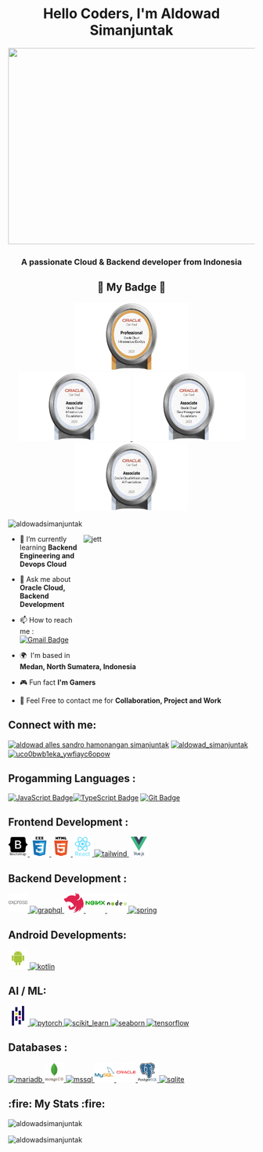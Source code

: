 <h1 align="center">Hello Coders,  I'm Aldowad Simanjuntak</h1>

<p align="center">
  <img src="https://camo.githubusercontent.com/20ba1b87416f6e74a4debebec7a695504eec286a3a0a082f8cc6063ab1353dbe/68747470733a2f2f6d69726f2e6d656469756d2e636f6d2f6d61782f313430302f302a4647443642557a7a5a7331564a4c75592e676966" width="600" height="400" >
</p>

<h3 align="center">A passionate Cloud & Backend developer from Indonesia</h3>
<h2 align="center"> 🏅 My Badge 🏅</h2>
<div align="center">
  <a href="https://catalog-education.oracle.com/pls/certview/sharebadge?id=B1D1B044B54DA992A195CE70FCD043D0E4C5F3740C8DA6985F5138335CE757DC">
    <img src="https://raw.githubusercontent.com/AldowadSimanjuntak/Badge/main/Badge%20Oracle%20Cloud%20Infrastructure%202023%20Certified%20DevOps%20Professional.png" alt="Oracle Cloud Infrastructure Certified DevOps Professional" width="230" height="140">
  </a>
</div>

<div align="center">
  <a href="https://catalog-education.oracle.com/pls/certview/sharebadge?id=09DA50D9AEF67910756BEF49A81B6617952C2CA7939E53911C923CE4A3AC5F55">
    <img src="https://raw.githubusercontent.com/AldowadSimanjuntak/Badge/main/Badge%20Oracle%20Cloud%20Infrastructure%20Foundation%202023.png" alt="Oracle Cloud Infrastructure 2023 Certified Foundations Associate" width="230" height="140">
  </a>
  <a href="https://catalog-education.oracle.com/pls/certview/sharebadge?id=949ADAF9EB7BD33404540A91CC7C2AC9DE03E478BED88C2CBA48E8568B229C70">
    <img src="https://raw.githubusercontent.com/AldowadSimanjuntak/Badge/main/Badge%20Oracle%20Cloud%20Data%20Management%202023%20Certified%20Foundations%20Associate.png" alt="Oracle Cloud Data Management 2023 Certified Foundations Associate" width="230" height="140">
  </a>
  <a href="https://catalog-education.oracle.com/pls/certview/sharebadge?id=B057D1ED6BA4A5CC4CEF9614F196925CB01970FD03C281A399F4DEEBC2199914">
    <img src="https://raw.githubusercontent.com/AldowadSimanjuntak/Badge/main/Badge%20Oracle%20Cloud%20Infrastructure%202023%20AI%20Foundations%20Associate.png" alt="Oracle Cloud Infrastructure 2023 AI Certified Foundations Associate" width="230" height="140">
  </a>
</div>



<p align="left"> <img src="https://komarev.com/ghpvc/?username=aldowadsimanjuntak&label=Visitors&color=b4190e&style=flat" alt="aldowadsimanjuntak" /> </p>

<img align="right" alt="jett" width="350" height="250" src="https://cdn.dribbble.com/users/2579950/screenshots/6513091/cloud_400x300.gif">

- 🔭 I’m currently learning **Backend Engineering and Devops Cloud**

- 💬 Ask me about **Oracle Cloud, Backend Development**

- 📫 How to reach me : [![Gmail Badge](https://img.shields.io/badge/-Aldowad-c14438?style=flat-square&logo=Gmail&logoColor=white&link=mailto:aldowad02@gmail.com)](mailto:aldowad02@gmail.com)

- 🌍  I'm based in **Medan, North Sumatera, Indonesia** 

- 🎮 Fun fact **I'm Gamers**

- 🚀 Feel Free to contact me for **Collaboration, Project and Work**


<h2 align="left">Connect with me:</h2>
<p align="left">
<a href="https://www.linkedin.com/in/aldowadsimanjuntak"><img align="center" src="https://raw.githubusercontent.com/rahuldkjain/github-profile-readme-generator/master/src/images/icons/Social/linked-in-alt.svg" alt="aldowad alles sandro hamonangan simanjuntak" height="30" width="40" /></a>
<a href="https://instagram.com/aldowad_simanjuntak" target="blank"><img align="center" src="https://raw.githubusercontent.com/rahuldkjain/github-profile-readme-generator/master/src/images/icons/Social/instagram.svg" alt="aldowad_simanjuntak" height="30" width="40" /></a>
<a href="https://www.youtube.com/channel/UCo0BWB1EkA_ywfiAyC6OPOw" target="blank"><img align="center" src="https://raw.githubusercontent.com/rahuldkjain/github-profile-readme-generator/master/src/images/icons/Social/youtube.svg" alt="uco0bwb1eka_ywfiayc6opow" height="30" width="40" /></a>
</p>



<h2 align="left">Progamming Languages :</h2>
<a href="https://javascript.com"><img src="https://img.shields.io/badge/Javascript-F0DB4F?style=for-the-badge&labelColor=black&logo=javascript&logoColor=F0DB4F" alt="JavaScript Badge"></a><a href="https://typescriptlang.org"><img src="https://img.shields.io/badge/Typescript-007acc?style=for-the-badge&labelColor=black&logo=typescript&logoColor=007acc" alt="TypeScript Badge"></a>
 <a href="https://git-scm.com"><img src="https://img.shields.io/badge/Git-F05032?style=for-the-badge&logo=git&logoColor=white" alt="Git Badge"> </a>

<h2 align="left">Frontend Development :</h2>
<p align="left"> <a href="https://getbootstrap.com" target="_blank" rel="noreferrer"> <img src="https://raw.githubusercontent.com/devicons/devicon/master/icons/bootstrap/bootstrap-plain-wordmark.svg" alt="bootstrap" width="40" height="40"/> </a> <a href="https://www.w3schools.com/css/" target="_blank" rel="noreferrer"> <img src="https://raw.githubusercontent.com/devicons/devicon/master/icons/css3/css3-original-wordmark.svg" alt="css3" width="40" height="40"/> </a> <a href="https://www.w3.org/html/" target="_blank" rel="noreferrer"> <img src="https://raw.githubusercontent.com/devicons/devicon/master/icons/html5/html5-original-wordmark.svg" alt="html5" width="40" height="40"/> </a>  <a href="https://reactjs.org/" target="_blank" rel="noreferrer"> <img src="https://raw.githubusercontent.com/devicons/devicon/master/icons/react/react-original-wordmark.svg" alt="react" width="40" height="40"/> </a> <a href="https://tailwindcss.com/" target="_blank" rel="noreferrer"> <img src="https://www.vectorlogo.zone/logos/tailwindcss/tailwindcss-icon.svg" alt="tailwind" width="40" height="40"/> </a> <a href="https://vuejs.org/" target="_blank" rel="noreferrer"> <img src="https://raw.githubusercontent.com/devicons/devicon/master/icons/vuejs/vuejs-original-wordmark.svg" alt="vuejs" width="40" height="40"/> </a> </p>

<h2 align="left">Backend Development :</h2>
<p align="left"> <a href="https://expressjs.com" target="_blank" rel="noreferrer"> <img src="https://raw.githubusercontent.com/devicons/devicon/master/icons/express/express-original-wordmark.svg" alt="express" width="40" height="40"/> </a> <a href="https://graphql.org" target="_blank" rel="noreferrer"> <img src="https://www.vectorlogo.zone/logos/graphql/graphql-icon.svg" alt="graphql" width="40" height="40"/> </a> <a href="https://nestjs.com/" target="_blank" rel="noreferrer"> <img src="https://raw.githubusercontent.com/devicons/devicon/master/icons/nestjs/nestjs-plain.svg" alt="nestjs" width="40" height="40"/> </a> <a href="https://www.nginx.com" target="_blank" rel="noreferrer"> <img src="https://raw.githubusercontent.com/devicons/devicon/master/icons/nginx/nginx-original.svg" alt="nginx" width="40" height="40"/> </a> <a href="https://nodejs.org" target="_blank" rel="noreferrer"> <img src="https://raw.githubusercontent.com/devicons/devicon/master/icons/nodejs/nodejs-original-wordmark.svg" alt="nodejs" width="40" height="40"/> </a>  <a href="https://spring.io/" target="_blank" rel="noreferrer"> <img src="https://www.vectorlogo.zone/logos/springio/springio-icon.svg" alt="spring" width="40" height="40"/> </a> </p>

<h2 align="left">Android Developments:</h2>
<p align="left"> <a href="https://developer.android.com" target="_blank" rel="noreferrer"> <img src="https://raw.githubusercontent.com/devicons/devicon/master/icons/android/android-original-wordmark.svg" alt="android" width="40" height="40"/> </a> <a href="https://kotlinlang.org" target="_blank" rel="noreferrer"> <img src="https://www.vectorlogo.zone/logos/kotlinlang/kotlinlang-icon.svg" alt="kotlin" width="40" height="40"/> </a>  </p>

<h2 align="left">AI / ML:</h2>
<p align="left"> <a href="https://pandas.pydata.org/" target="_blank" rel="noreferrer"> <img src="https://raw.githubusercontent.com/devicons/devicon/2ae2a900d2f041da66e950e4d48052658d850630/icons/pandas/pandas-original.svg" alt="pandas" width="40" height="40"/> </a> <a href="https://pytorch.org/" target="_blank" rel="noreferrer"> <img src="https://www.vectorlogo.zone/logos/pytorch/pytorch-icon.svg" alt="pytorch" width="40" height="40"/> </a> <a href="https://scikit-learn.org/" target="_blank" rel="noreferrer"> <img src="https://upload.wikimedia.org/wikipedia/commons/0/05/Scikit_learn_logo_small.svg" alt="scikit_learn" width="40" height="40"/> </a> <a href="https://seaborn.pydata.org/" target="_blank" rel="noreferrer"> <img src="https://seaborn.pydata.org/_images/logo-mark-lightbg.svg" alt="seaborn" width="40" height="40"/> </a> <a href="https://www.tensorflow.org" target="_blank" rel="noreferrer"> <img src="https://www.vectorlogo.zone/logos/tensorflow/tensorflow-icon.svg" alt="tensorflow" width="40" height="40"/> </a> </p>

<h2 align="left">Databases :</h2>
<p align="left"> <a href="https://mariadb.org/" target="_blank" rel="noreferrer"> <img src="https://www.vectorlogo.zone/logos/mariadb/mariadb-icon.svg" alt="mariadb" width="40" height="40"/> </a> <a href="https://www.mongodb.com/" target="_blank" rel="noreferrer"> <img src="https://raw.githubusercontent.com/devicons/devicon/master/icons/mongodb/mongodb-original-wordmark.svg" alt="mongodb" width="40" height="40"/> </a> <a href="https://www.microsoft.com/en-us/sql-server" target="_blank" rel="noreferrer"> <img src="https://www.svgrepo.com/show/303229/microsoft-sql-server-logo.svg" alt="mssql" width="40" height="40"/> </a> <a href="https://www.mysql.com/" target="_blank" rel="noreferrer"> <img src="https://raw.githubusercontent.com/devicons/devicon/master/icons/mysql/mysql-original-wordmark.svg" alt="mysql" width="40" height="40"/> </a> <a href="https://www.oracle.com/" target="_blank" rel="noreferrer"> <img src="https://raw.githubusercontent.com/devicons/devicon/master/icons/oracle/oracle-original.svg" alt="oracle" width="40" height="40"/> </a> <a href="https://www.postgresql.org" target="_blank" rel="noreferrer"> <img src="https://raw.githubusercontent.com/devicons/devicon/master/icons/postgresql/postgresql-original-wordmark.svg" alt="postgresql" width="40" height="40"/> </a> <a href="https://www.sqlite.org/" target="_blank" rel="noreferrer"> <img src="https://www.vectorlogo.zone/logos/sqlite/sqlite-icon.svg" alt="sqlite" width="40" height="40"/> </a> </p>

<h2 align="left"> :fire: My Stats :fire:</h2>
<p><img align="center" src="https://github-readme-stats.vercel.app/api/top-langs?username=aldowadsimanjuntak&show_icons=true&theme=synthwave&locale=en&layout=compact" alt="aldowadsimanjuntak" /></p>
<p><img align="center" src="https://github-readme-streak-stats.herokuapp.com/?user=aldowadsimanjuntak&theme=highcontrast" alt="aldowadsimanjuntak" /></p>
